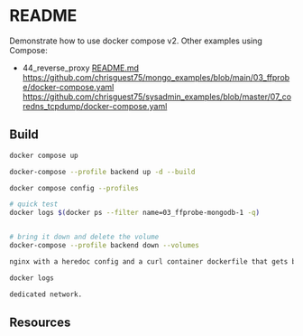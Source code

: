 # README

Demonstrate how to use docker compose v2.
Other examples using Compose:

* 44_reverse_proxy [README.md](./44_reverse_proxy/README.md)  
https://github.com/chrisguest75/mongo_examples/blob/main/03_ffprobe/docker-compose.yaml
https://github.com/chrisguest75/sysadmin_examples/blob/master/07_coredns_tcpdump/docker-compose.yaml



## Build

```sh
docker compose up  

docker-compose --profile backend up -d --build

docker compose config --profiles  

# quick test
docker logs $(docker ps --filter name=03_ffprobe-mongodb-1 -q)


# bring it down and delete the volume
docker-compose --profile backend down --volumes

nginx with a heredoc config and a curl container dockerfile that gets built.  

docker logs

dedicated network.

```

## Resources

